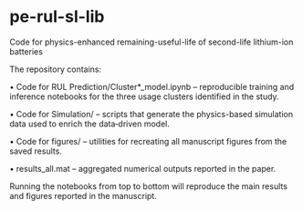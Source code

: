 # pe-rul-sl-lib
Code for physics-enhanced remaining-useful-life of second-life lithium-ion batteries

The repository contains:

• Code for RUL Prediction/Cluster*_model.ipynb – reproducible training and inference notebooks for the three usage clusters identified in the study.

• Code for Simulation/ – scripts that generate the physics-based simulation data used to enrich the data‐driven model.

• Code for figures/ – utilities for recreating all manuscript figures from the saved results.

• results_all.mat – aggregated numerical outputs reported in the paper.

Running the notebooks from top to bottom will reproduce the main results and figures reported in the manuscript.

